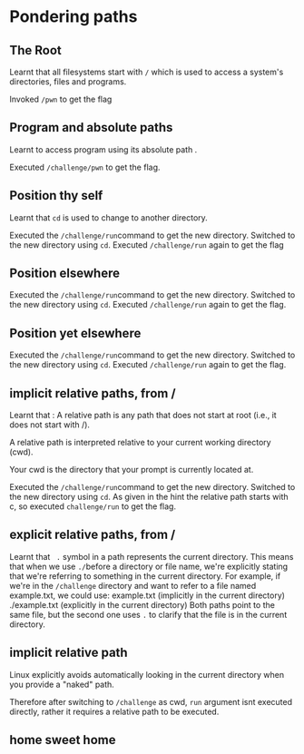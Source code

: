 # Pondering paths
## The Root
Learnt that all filesystems start with ```/``` which is used to access a system's directories, files and programs.

Invoked ```/pwn``` to get the flag


## Program and  absolute paths
Learnt to access program using its absolute path .

Executed ```/challenge/pwn``` to get the flag.
## Position thy self 
Learnt that ```cd``` is used to change to another directory. 

Executed the ```/challenge/run```command to get the new directory. Switched to the new directory using ```cd```.
Executed ```/challenge/run``` again to get the flag

## Position elsewhere
Executed the ```/challenge/run```command to get the new directory. Switched to the new directory using ```cd```.
Executed ```/challenge/run``` again to get the flag.

## Position yet elsewhere
Executed the ```/challenge/run```command to get the new directory. Switched to the new directory using ```cd```.
Executed ```/challenge/run``` again to get the flag.

## implicit relative paths, from / 
Learnt that :
  A relative path is any path that does not start at root (i.e., it does not start with /).
  
  A relative path is interpreted relative to your current working directory (cwd).
  
  Your cwd is the directory that your prompt is currently located at.


Executed the ```/challenge/run```command to get the new directory. Switched to the new directory using ```cd```.
As given in the hint the relative path starts with c, so executed ```challenge/run``` to get the flag.

## explicit relative paths, from /

Learnt that ``` .``` symbol in a path represents the current directory.
This means that when we use `` ./ ``before a directory or file name, we're explicitly stating that we're referring to something in the current directory.
For example, if we're in the ``/challenge`` directory and want to refer to a file named example.txt, we could use:
example.txt (implicitly in the current directory)
./example.txt (explicitly in the current directory)
Both paths point to the same file, but the second one uses ``.`` to clarify that the file is in the current directory.


## implicit relative path
Linux explicitly avoids automatically looking in the current directory when you provide a "naked" path. 

Therefore after switching to `/challenge` as cwd, `run` argument isnt executed directly, rather it requires a relative path to be executed.



## home sweet home






